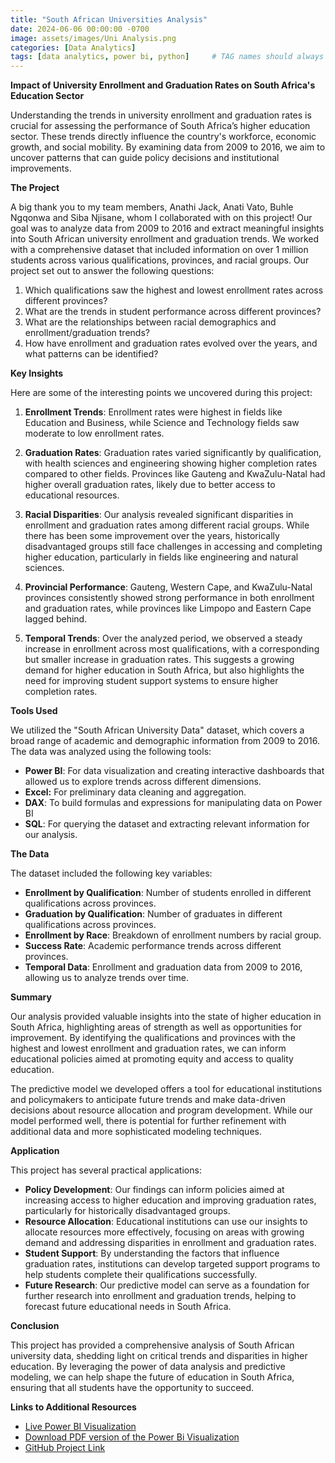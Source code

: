 ```yaml
---
title: "South African Universities Analysis"
date: 2024-06-06 00:00:00 -0700
image: assets/images/Uni Analysis.png
categories: [Data Analytics]
tags: [data analytics, power bi, python]     # TAG names should always be lowercase
---
```


**Impact of University Enrollment and Graduation Rates on South Africa's Education Sector**

Understanding the trends in university enrollment and graduation rates is crucial for assessing the performance of South Africa’s higher education sector. These trends directly influence the country's workforce, economic growth, and social mobility. By examining data from 2009 to 2016, we aim to uncover patterns that can guide policy decisions and institutional improvements.

**The Project**

A big thank you to my team members, Anathi Jack, Anati Vato, Buhle Ngqonwa and Siba Njisane, whom I collaborated with on this project! Our goal was to analyze data from 2009 to 2016 and extract meaningful insights into South African university enrollment and graduation trends. We worked with a comprehensive dataset that included information on over 1 million students across various qualifications, provinces, and racial groups. Our project set out to answer the following questions:

1. Which qualifications saw the highest and lowest enrollment rates across different provinces?
2. What are the trends in student performance across different provinces?
3. What are the relationships between racial demographics and enrollment/graduation trends?
4. How have enrollment and graduation rates evolved over the years, and what patterns can be identified?


**Key Insights**

Here are some of the interesting points we uncovered during this project:

1. **Enrollment Trends**: Enrollment rates were highest in fields like Education and Business, while Science and Technology fields saw moderate to low enrollment rates.

2. **Graduation Rates**: Graduation rates varied significantly by qualification, with health sciences and engineering showing higher completion rates compared to other fields. Provinces like Gauteng and KwaZulu-Natal had higher overall graduation rates, likely due to better access to educational resources.

3. **Racial Disparities**: Our analysis revealed significant disparities in enrollment and graduation rates among different racial groups. While there has been some improvement over the years, historically disadvantaged groups still face challenges in accessing and completing higher education, particularly in fields like engineering and natural sciences.

4. **Provincial Performance**: Gauteng, Western Cape, and KwaZulu-Natal provinces consistently showed strong performance in both enrollment and graduation rates, while provinces like Limpopo and Eastern Cape lagged behind.

5. **Temporal Trends**: Over the analyzed period, we observed a steady increase in enrollment across most qualifications, with a corresponding but smaller increase in graduation rates. This suggests a growing demand for higher education in South Africa, but also highlights the need for improving student support systems to ensure higher completion rates.


**Tools Used**

We utilized the "South African University Data" dataset, which covers a broad range of academic and demographic information from 2009 to 2016. The data was analyzed using the following tools:

- **Power BI**: For data visualization and creating interactive dashboards that allowed us to explore trends across different dimensions.
- **Excel:** For preliminary data cleaning and aggregation.
- **DAX**: To build formulas and expressions for manipulating data on Power BI
- **SQL**: For querying the dataset and extracting relevant information for our analysis.

**The Data**

The dataset included the following key variables:

- **Enrollment by Qualification**: Number of students enrolled in different qualifications across provinces.
- **Graduation by Qualification**: Number of graduates in different qualifications across provinces.
- **Enrollment by Race**: Breakdown of enrollment numbers by racial group.
- **Success Rate**: Academic performance trends across different provinces.
- **Temporal Data**: Enrollment and graduation data from 2009 to 2016, allowing us to analyze trends over time.

**Summary**

Our analysis provided valuable insights into the state of higher education in South Africa, highlighting areas of strength as well as opportunities for improvement. By identifying the qualifications and provinces with the highest and lowest enrollment and graduation rates, we can inform educational policies aimed at promoting equity and access to quality education.

The predictive model we developed offers a tool for educational institutions and policymakers to anticipate future trends and make data-driven decisions about resource allocation and program development. While our model performed well, there is potential for further refinement with additional data and more sophisticated modeling techniques.

**Application**

This project has several practical applications:

- **Policy Development**: Our findings can inform policies aimed at increasing access to higher education and improving graduation rates, particularly for historically disadvantaged groups.
- **Resource Allocation**: Educational institutions can use our insights to allocate resources more effectively, focusing on areas with growing demand and addressing disparities in enrollment and graduation rates.
- **Student Support**: By understanding the factors that influence graduation rates, institutions can develop targeted support programs to help students complete their qualifications successfully.
- **Future Research**: Our predictive model can serve as a foundation for further research into enrollment and graduation trends, helping to forecast future educational needs in South Africa.

**Conclusion**

This project has provided a comprehensive analysis of South African university data, shedding light on critical trends and disparities in higher education. By leveraging the power of data analysis and predictive modeling, we can help shape the future of education in South Africa, ensuring that all students have the opportunity to succeed.

**Links to Additional Resources**

- [Live Power BI Visualization](<https://app.powerbi.com/reportEmbed?reportId=c3647d31-d43e-4f1b-aaf1-87b1cd30b3be&autoAuth=true&ctid=a3f14f21-237f-4028-b978-425eb768a716>)
- [Download PDF version of the Power Bi Visualization](<https://github.com/sikmat/Universities-Analysis/blob/main/University%20Data%20Analysis.pdf>)
- [GitHub Project Link](<https://github.com/sikmat/Universities-Analysis>)
